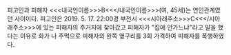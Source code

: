 피고인과 피해자 <<<내국인이름>>>B<<</내국인이름>>>(여, 45세)는 연인관계였던 사이이다.
피고인은 2019. 5. 17. 22:00경 부천시 <<<시아래주소>>>C<<</시아래주소>>>에 있는 피해자의 주거지에 찾아갔고 피해자가 "집에 안가느냐"라고 말을 했다는 이유로 화가 나 주먹으로 피해자의 왼쪽 옆구리를 3회 가격하여 피해자를 폭행하였다.
